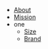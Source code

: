 - [About](who.md)
- [Mission](mission.md)
- one
    * [Size](one/size.md)
    * [Brand](one/brand.md)
